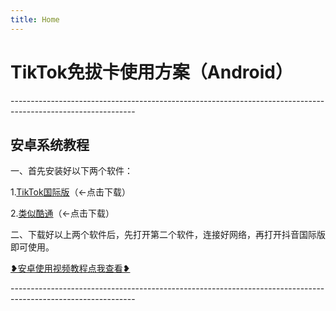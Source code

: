 ```yaml
---
title: Home
---
```




# TikTok免拔卡使用方案（Android）



\-------------------------------------------------------------------------------------------------------------

## 安卓系统教程

一、首先安装好以下两个软件：



1.[TikTok国际版](https://wwu.lanzouo.com/ipgFnx9ksfa)（←点击下载）



2.[类似酷通](https://wwu.lanzout.com/iegryy85syj)（←点击下载）

 

二、下载好以上两个软件后，先打开第二个软件，连接好网络，再打开抖音国际版即可使用。



[❥安卓使用视频教程点我查看❥](https://share.weiyun.com/xmViwggz)

\-------------------------------------------------------------------------------------------------------------
